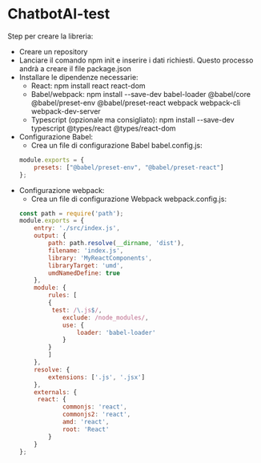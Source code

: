 # ChatbotAI-test

Step per creare la libreria:
- Creare un repository
- Lanciare il comando npm init e inserire i dati richiesti. Questo processo andrà a creare il file package.json
- Installare le dipendenze necessarie:
    - React: npm install react react-dom
    - Babel/webpack: npm install --save-dev babel-loader @babel/core @babel/preset-env @babel/preset-react webpack webpack-cli webpack-dev-server
    - Typescript (opzionale ma consigliato): npm install --save-dev typescript @types/react @types/react-dom
- Configurazione Babel:
    - Crea un file di configurazione Babel babel.config.js:
    ```javascript
    module.exports = {
        presets: ["@babel/preset-env", "@babel/preset-react"]
    };
    ```
- Configurazione webpack:
    - Crea un file di configurazione Webpack webpack.config.js:
    ```javascript
    const path = require('path');
    module.exports = {
        entry: './src/index.js',
        output: {
            path: path.resolve(__dirname, 'dist'),
            filename: 'index.js',
            library: 'MyReactComponents',
            libraryTarget: 'umd',
            umdNamedDefine: true
        },
        module: {
            rules: [
            {
             test: /\.js$/,
                exclude: /node_modules/,
                use: {
                    loader: 'babel-loader'
                }
            }
            ]
        },
        resolve: {
            extensions: ['.js', '.jsx']
        },
        externals: {
         react: {
                commonjs: 'react',
                commonjs2: 'react',
                amd: 'react',
                root: 'React'
            }
        }
    };
    ```